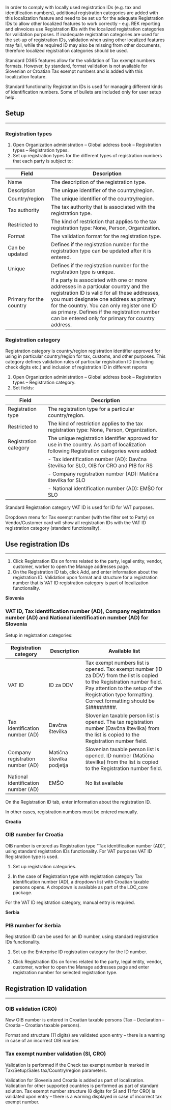 In order to comply with locally used registration IDs (e.g. tax and identification numbers), additional registration categories are added with this localization feature and need to be set up for the adequate Registration IDs to allow other localized features to work correctly - e.g. REK reporting and eInvoices use Registration IDs with the localized registration categories for validation purposes. If inadequate registration categories are used for the set-up of registration IDs, validation when using other localized features may fail, while the required ID may also be missing from other documents, therefore localized registration categories should be used.

Standard D365 features allow for the validation of Tax exempt numbers formats. However, by standard, format validation is not available for Slovenian or Croatian Tax exempt numbers and is added with this localization feature.


Standard functionality Registration IDs is used for managing different kinds of identification numbers. Some of bullets are included only for user setup help.  

## **Setup**
----

### Registration types 

1. Open Organization administration – Global address book – Registration types – Registration types.
2. Set up registration types for the different types of registration numbers that each party is subject to:


| **Field** | **Description** |
|--|--|
|Name  | The description of the registration type. |
|Description  | The unique identifier of the country/region. |
|Country/region |The unique identifier of the country/region.  |
|Tax authority  | The tax authority that is associated with the registration type.  |
|Restricted to  |The kind of restriction that applies to the tax registration type: None, Person, Organization.  |
|Format |The validation format for the registration type.  |
|Can be updated  |Defines if the registration number for the registration type can be updated after it is entered.  |
|Unique  |Defines if the registration number for the registration type is unique.  |
|Primary for the country  |If a party is associated with one or more addresses in a particular country and the registration ID is valid for all these addresses, you must designate one address as primary for the country. You can only register one ID as primary. Defines if the registration number can be entered only for primary for country address.   |


  ### Registration category 

Registration category is country/region registration identifier approved for using in particular country/region for tax, customs, and other purposes. This category defines validation rules of particular registration ID (including check digits etc.) and inclusion of registration ID in different reports

1. Open Organization administration – Global address book – Registration types – Registration category.
2. Set fields:


| **Field** | **Description** |
|--|--|
|Registration type  |The registration type for a particular country/region.  |
|Restricted to |The kind of restriction applies to the tax registration type: None, Person, Organization.  |
|Registration category  |The unique registration identifier approved for use in the country. As part of localization following Registration categories were added:  |
|| - Tax identification number (AD): Davčna številka for SLO, OIB for CRO and PIB for RS|
|| - Company registration number (AD): Matična številka for SLO|
|| - National identification number (AD): EMŠO for SLO|

Standard Registration category VAT ID is used for ID for VAT purposes. 

Dropdown menu for Tax exempt number (with the filter set to Party) on Vendor/Customer card will show all registration IDs with the VAT ID registration category (standard functionality). 

## **Use registration IDs** 
----

1. Click Registration IDs on forms related to the party, legal entity, vendor, customer, worker to open the Manage addresses page.  
2. On the Registration ID tab, click Add, and enter information about the registration ID. Validation upon format and structure for a registration number that is VAT ID registration category is part of localization functionality. 

**Slovenia** 

### VAT ID, Tax identification number (AD), Company registration number (AD) and National identification number (AD) for Slovenia 

Setup in registration categories: 


| Registration category | Description |Available list|
|--|--|--|
|VAT ID  | ID za DDV |Tax exempt numbers list is opened. Tax exempt number (ID za DDV) from the list is copied to the Registration number field. Pay attention to the setup of the Registration type formatting. Correct formatting should be SI########.|
|Tax identification number (AD) |Davčna številka  |Slovenian taxable person list is opened. The tax registration number (Davčna številka) from the list is copied to the Registration number field.|
|Company registration number (AD)  |Matična številka podjetja  |Slovenian taxable person list is opened. ID number (Matična številka) from the list is copied to the Registration number field.|
|National identification number (AD) |EMŠO  |No list available|
 
  

On the Registration ID tab, enter information about the registration ID. 

  

In other cases, registration numbers must be entered manually. 


**Croatia**

### OIB number for Croatia 

OIB number is entered as Registration type “Tax identification number (AD)”, using standard registration IDs functionality. For VAT purposes VAT ID Registration type is used.  

1. Set up registration categories. 

2. In the case of Registration type with registration category Tax identification number (AD), a dropdown list with Croatian taxable persons opens. A dropdown is available as part of the LOC_core package.  

For the VAT ID registration category, manual entry is required.  

**Serbia**

### PIB number for Serbia 

Registration ID can be used for an ID number, using standard registration IDs functionality. 

1. Set up the Enterprise ID registration category for the ID number. 

2. Click Registration IDs on forms related to the party, legal entity, vendor, customer, worker to open the Manage addresses page and enter registration number for selected registration type. 

## **Registration ID validation** 
----

### OIB validation (CRO) 

New OIB number is entered in Croatian taxable persons (Tax – Declaration – Croatia – Croatian taxable persons). 

Format and structure (11 digits) are validated upon entry – there is a warning in case of an incorrect OIB number. 

### Tax exempt number validation (SI, CRO) 

Validation is performed if the Check tax exempt number is marked in Tax/Setup/Sales tax/Country/region parameters.  

Validation for Slovenia and Croatia is added as part of localization. Validation for other supported countries is performed as part of standard solution. Tax exempt number structure (8 digits for SI and 11 for CRO) is validated upon entry – there is a warning displayed in case of incorrect tax exempt number.    